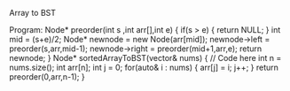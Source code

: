 Array to BST

Program:
  Node* preorder(int s ,int arr[],int e)
    {
        if(s > e)
        {
            return NULL;
        }
        int mid = (s+e)/2;
        Node* newnode = new Node(arr[mid]);
        newnode->left = preorder(s,arr,mid-1);
        newnode->right = preorder(mid+1,arr,e);
        return newnode;
    }
    Node* sortedArrayToBST(vector<int>& nums) {
        // Code here
        int n = nums.size();
        int arr[n];
        int j = 0;
        for(auto& i : nums)
        {
            arr[j] = i;
            j++;
        }
        return preorder(0,arr,n-1);
    }

